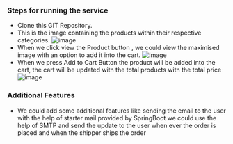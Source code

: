 ### Steps for running the service
* Clone this GIT Repository.
* This is the image containing the products within their respective categories. ![image](https://github.com/HarshaDevu/Food-App/assets/87069407/f7e122eb-290e-486a-8ead-d4a0cbfc61e4)
* When we click view the Product button , we could view the maximised image with an option to add it into the cart. ![image](https://github.com/HarshaDevu/Food-App/assets/87069407/6d1e47a7-8519-4ca5-825b-e7b48414da26)
* When we press Add to Cart Button the product will be added into the cart, the cart will be updated with the total products with the total price ![image](https://github.com/HarshaDevu/Food-App/assets/87069407/2dcf5fb6-4fcb-4cf2-a11b-4e8ef002ec1b)

### Additional Features
* We could add some additional features like sending the email to the user with the help of starter mail provided by SpringBoot we could use the help of SMTP and send the update to the user when ever the order is placed and when the shipper ships the order
